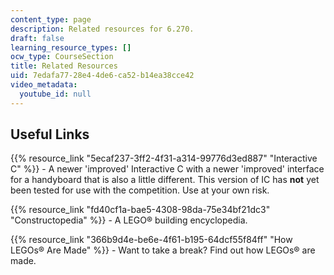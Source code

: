 ```yaml
---
content_type: page
description: Related resources for 6.270.
draft: false
learning_resource_types: []
ocw_type: CourseSection
title: Related Resources
uid: 7edafa77-28e4-4de6-ca52-b14ea38cce42
video_metadata:
  youtube_id: null
---
```

## Useful Links

{{% resource_link "5ecaf237-3ff2-4f31-a314-99776d3ed887" "Interactive C" %}} - A newer 'improved' Interactive C with a newer 'improved' interface for a handyboard that is also a little different. This version of IC has **not** yet been tested for use with the competition. Use at your own risk.

{{% resource_link "fd40cf1a-bae5-4308-98da-75e34bf21dc3" "Constructopedia" %}} - A LEGO® building encyclopedia.

{{% resource_link "366b9d4e-be6e-4f61-b195-64dcf55f84ff" "How LEGOs® Are Made" %}} - Want to take a break? Find out how LEGOs® are made.